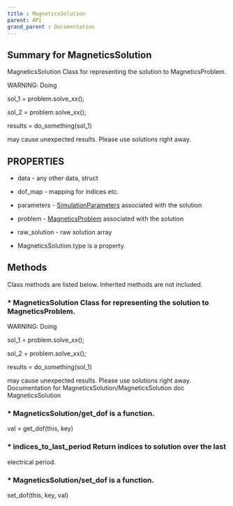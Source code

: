 ```yaml
---
title : MagneticsSolution
parent: API
grand_parent : Documentation
---
```

## Summary for MagneticsSolution
MagneticsSolution Class for representing the solution to MagneticsProblem.


WARNING: Doing

sol_1 = problem.solve_xx();

sol_2 = problem.solve_xx();

results = do_something(sol_1)

may cause unexpected results. Please use solutions right away.
## PROPERTIES
* data - any other data, struct

* dof_map - mapping for indices etc.

* parameters -  [SimulationParameters](SimulationParameters.html) associated with the solution

* problem -  [MagneticsProblem](MagneticsProblem.html) associated with the solution

* raw_solution - raw solution array

* MagneticsSolution.type is a property.

## Methods
Class methods are listed below. Inherited methods are not included.
### * MagneticsSolution Class for representing the solution to MagneticsProblem.


WARNING: Doing

sol_1 = problem.solve_xx();

sol_2 = problem.solve_xx();

results = do_something(sol_1)

may cause unexpected results. Please use solutions right away.
Documentation for MagneticsSolution/MagneticsSolution
doc MagneticsSolution

### * MagneticsSolution/get_dof is a function.
val = get_dof(this, key)

### * indices_to_last_period Return indices to solution over the last
electrical period.

### * MagneticsSolution/set_dof is a function.
set_dof(this, key, val)

